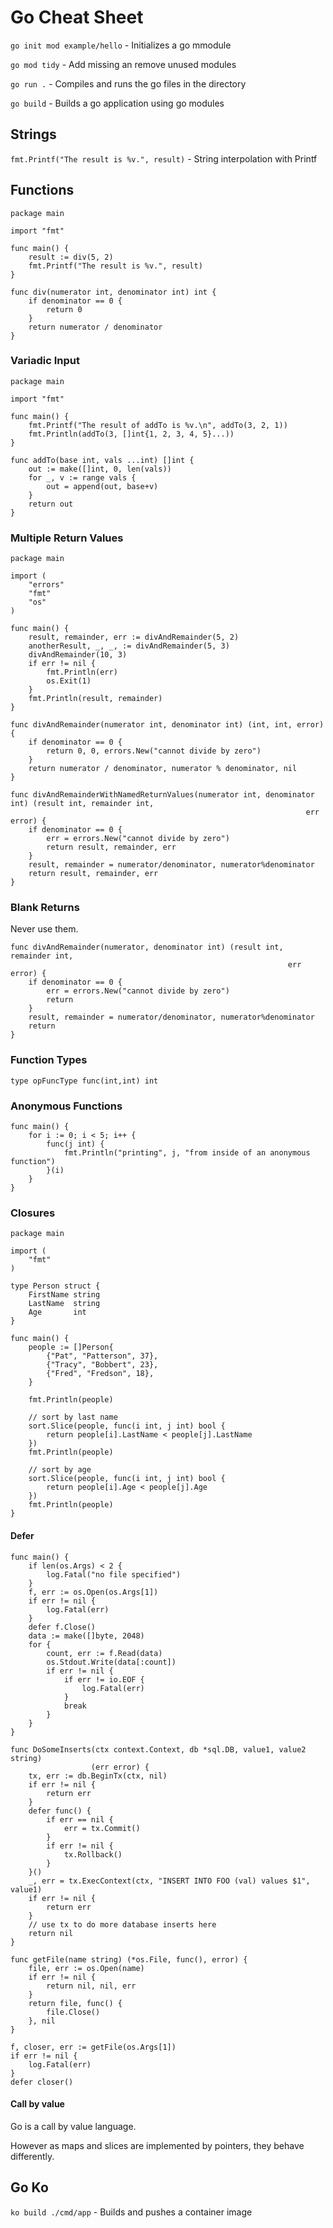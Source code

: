 # Go Cheat Sheet

`go init mod example/hello` - Initializes a go mmodule

`go mod tidy` - Add missing an remove unused modules

`go run .` - Compiles and runs the go files in the directory

`go build` - Builds a go application using go modules

## Strings

`fmt.Printf("The result is %v.", result)` - String interpolation with Printf

## Functions

```
package main

import "fmt"

func main() {
	result := div(5, 2)
	fmt.Printf("The result is %v.", result)
}

func div(numerator int, denominator int) int {
	if denominator == 0 {
		return 0
	}
	return numerator / denominator
}
```

### Variadic Input

```
package main

import "fmt"

func main() {
	fmt.Printf("The result of addTo is %v.\n", addTo(3, 2, 1))
	fmt.Println(addTo(3, []int{1, 2, 3, 4, 5}...))
}

func addTo(base int, vals ...int) []int {
	out := make([]int, 0, len(vals))
	for _, v := range vals {
		out = append(out, base+v)
	}
	return out
}
```

### Multiple Return Values

```
package main

import (
	"errors"
	"fmt"
	"os"
)

func main() {
	result, remainder, err := divAndRemainder(5, 2)
	anotherResult, _, _, := divAndRemainder(5, 3)
	divAndRemainder(10, 3)
	if err != nil {
		fmt.Println(err)
		os.Exit(1)
	}
	fmt.Println(result, remainder)
}

func divAndRemainder(numerator int, denominator int) (int, int, error) {
	if denominator == 0 {
		return 0, 0, errors.New("cannot divide by zero")
	}
	return numerator / denominator, numerator % denominator, nil
}

func divAndRemainderWithNamedReturnValues(numerator int, denominator int) (result int, remainder int,
                                                                  err error) {
    if denominator == 0 {
        err = errors.New("cannot divide by zero")
        return result, remainder, err
    }
    result, remainder = numerator/denominator, numerator%denominator
    return result, remainder, err
}
```

### Blank Returns

Never use them.

```
func divAndRemainder(numerator, denominator int) (result int, remainder int,
                                                              err error) {
    if denominator == 0 {
        err = errors.New("cannot divide by zero")
        return
    }
    result, remainder = numerator/denominator, numerator%denominator
    return
}
```

### Function Types

```
type opFuncType func(int,int) int
```

### Anonymous Functions

```
func main() {
    for i := 0; i < 5; i++ {
        func(j int) {
            fmt.Println("printing", j, "from inside of an anonymous function")
        }(i)
    }
}
```

### Closures

```
package main

import (
	"fmt"
)

type Person struct {
	FirstName string
	LastName  string
	Age       int
}

func main() {
	people := []Person{
		{"Pat", "Patterson", 37},
		{"Tracy", "Bobbert", 23},
		{"Fred", "Fredson", 18},
	}
	
	fmt.Println(people)
	
	// sort by last name
	sort.Slice(people, func(i int, j int) bool {
	    return people[i].LastName < people[j].LastName
	})
	fmt.Println(people)
	
	// sort by age
	sort.Slice(people, func(i int, j int) bool {
	    return people[i].Age < people[j].Age
	})
	fmt.Println(people)
}
```

#### Defer

```
func main() {
    if len(os.Args) < 2 {
        log.Fatal("no file specified")
    }
    f, err := os.Open(os.Args[1])
    if err != nil {
        log.Fatal(err)
    }
    defer f.Close()
    data := make([]byte, 2048)
    for {
        count, err := f.Read(data)
        os.Stdout.Write(data[:count])
        if err != nil {
            if err != io.EOF {
                log.Fatal(err)
            }
            break
        }
    }
}
```

```
func DoSomeInserts(ctx context.Context, db *sql.DB, value1, value2 string)
                  (err error) {
    tx, err := db.BeginTx(ctx, nil)
    if err != nil {
        return err
    }
    defer func() {
        if err == nil {
            err = tx.Commit()
        }
        if err != nil {
            tx.Rollback()
        }
    }()
    _, err = tx.ExecContext(ctx, "INSERT INTO FOO (val) values $1", value1)
    if err != nil {
        return err
    }
    // use tx to do more database inserts here
    return nil
}
```

```
func getFile(name string) (*os.File, func(), error) {
    file, err := os.Open(name)
    if err != nil {
        return nil, nil, err
    }
    return file, func() {
        file.Close()
    }, nil
}

f, closer, err := getFile(os.Args[1])
if err != nil {
    log.Fatal(err)
}
defer closer()
```

#### Call by value

Go is a call by value language.

However as maps and slices are implemented by pointers, they behave differently.

## Go Ko

`ko build ./cmd/app` - Builds and pushes a container image

